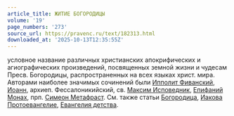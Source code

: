 ```yaml
---
article_title: ЖИТИЕ БОГОРОДИЦЫ
volume: '19'
page_numbers: '273'
source_url: https://pravenc.ru/text/182313.html
downloaded_at: '2025-10-13T12:35:55Z'
---
```


условное название различных христианских апокрифических и агиографических произведений, посвященных земной жизни и чудесам Пресв. Богородицы, распространенных на всех языках христ. мира. Авторами наиболее значимых сочинений были [Ипполит Фиванский](<https://pravenc.ru/text/Ипполит Фиванский.html>), [Иоанн](https://pravenc.ru/text/Иоанн.html), архиеп. Фессалоникийский, св. [Максим Исповедник](<https://pravenc.ru/text/Максим Исповедник.html>), [Епифаний Монах](<https://pravenc.ru/text/Епифаний Монах.html>), прп. [Симеон Метафраст](<https://pravenc.ru/text/Симеон Метафраст.html>). См. также статьи [Богородица](https://pravenc.ru/text/Богородица.html), [Иакова Протоевангелие](<https://pravenc.ru/text/Иакова Протоевангелие.html>), [Евангелия детства](<https://pravenc.ru/text/Евангелия детства.html>).
